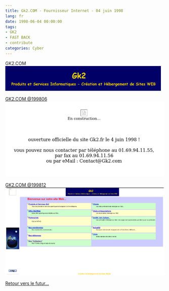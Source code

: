 ```yaml
---
title: Gk2.COM - Fournisseur Internet - 04 juin 1998
lang: fr
date: 1998-06-04 00:00:00
tags:
- GK2
- FAST BACK
- contribute
categories: Cyber
---
```


GK2.COM
<img src="/uploads/images/GK2.NET/Title.gif" width="492px" heigth="78px">
<!-- more -->

[GK2.COM @199806](https://web.archive.org/web/19980624073923/http://www.gk2.com/)
<img src="/uploads/images/GK2.NET/Screenshot 2022-03-16 at 16-51-16 En construction.png" width="569px" heigth="268px">

[GK2.COM @199812](https://web.archive.org/web/19981212025249/http://www.gk2.com:80/)
<img src="/uploads/images/GK2.NET/Screenshot 2022-03-16 at 16-52-01 Wayback Machine.png" width="720px" heigth="402px">

[Retour vers le futur...](https://numerilibre.fr/usage-professionnel-du-libre/)